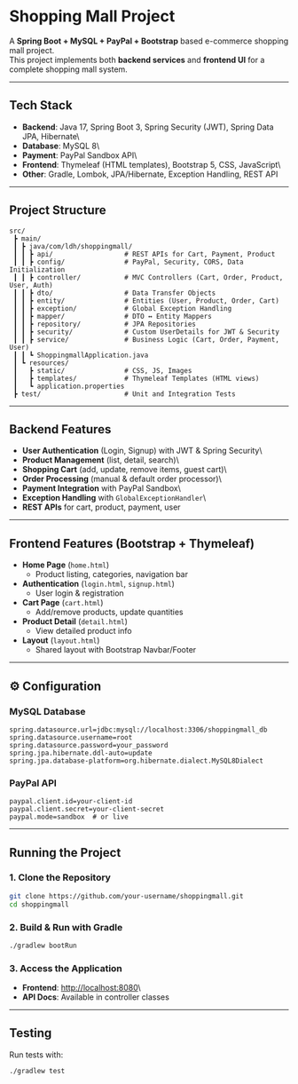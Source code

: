 # Shopping Mall Project

A **Spring Boot + MySQL + PayPal + Bootstrap** based e-commerce shopping
mall project.\
This project implements both **backend services** and **frontend UI**
for a complete shopping mall system.

------------------------------------------------------------------------

## Tech Stack

-   **Backend**: Java 17, Spring Boot 3, Spring Security (JWT), Spring
    Data JPA, Hibernate\
-   **Database**: MySQL 8\
-   **Payment**: PayPal Sandbox API\
-   **Frontend**: Thymeleaf (HTML templates), Bootstrap 5, CSS,
    JavaScript\
-   **Other**: Gradle, Lombok, JPA/Hibernate, Exception Handling, REST
    API

------------------------------------------------------------------------

## Project Structure

    src/
     ┣ main/
     ┃ ┣ java/com/ldh/shoppingmall/
     ┃ ┃ ┣ api/                  # REST APIs for Cart, Payment, Product
     ┃ ┃ ┣ config/               # PayPal, Security, CORS, Data Initialization
     ┃ ┃ ┣ controller/           # MVC Controllers (Cart, Order, Product, User, Auth)
     ┃ ┃ ┣ dto/                  # Data Transfer Objects
     ┃ ┃ ┣ entity/               # Entities (User, Product, Order, Cart)
     ┃ ┃ ┣ exception/            # Global Exception Handling
     ┃ ┃ ┣ mapper/               # DTO ↔ Entity Mappers
     ┃ ┃ ┣ repository/           # JPA Repositories
     ┃ ┃ ┣ security/             # Custom UserDetails for JWT & Security
     ┃ ┃ ┣ service/              # Business Logic (Cart, Order, Payment, User)
     ┃ ┃ ┗ ShoppingmallApplication.java
     ┃ ┗ resources/
     ┃   ┣ static/               # CSS, JS, Images
     ┃   ┣ templates/            # Thymeleaf Templates (HTML views)
     ┃   ┗ application.properties
     ┣ test/                     # Unit and Integration Tests

------------------------------------------------------------------------

## Backend Features

-   **User Authentication** (Login, Signup) with JWT & Spring Security\
-   **Product Management** (list, detail, search)\
-   **Shopping Cart** (add, update, remove items, guest cart)\
-   **Order Processing** (manual & default order processor)\
-   **Payment Integration** with PayPal Sandbox\
-   **Exception Handling** with `GlobalExceptionHandler`\
-   **REST APIs** for cart, product, payment, user

------------------------------------------------------------------------

## Frontend Features (Bootstrap + Thymeleaf)

-   **Home Page** (`home.html`)
    -   Product listing, categories, navigation bar
-   **Authentication** (`login.html`, `signup.html`)
    -   User login & registration
-   **Cart Page** (`cart.html`)
    -   Add/remove products, update quantities
-   **Product Detail** (`detail.html`)
    -   View detailed product info
-   **Layout** (`layout.html`)
    -   Shared layout with Bootstrap Navbar/Footer

------------------------------------------------------------------------

## ⚙️ Configuration

### MySQL Database

``` properties
spring.datasource.url=jdbc:mysql://localhost:3306/shoppingmall_db
spring.datasource.username=root
spring.datasource.password=your_password
spring.jpa.hibernate.ddl-auto=update
spring.jpa.database-platform=org.hibernate.dialect.MySQL8Dialect
```

### PayPal API

``` properties
paypal.client.id=your-client-id
paypal.client.secret=your-client-secret
paypal.mode=sandbox  # or live
```

------------------------------------------------------------------------

## Running the Project

### 1. Clone the Repository

``` bash
git clone https://github.com/your-username/shoppingmall.git
cd shoppingmall
```

### 2. Build & Run with Gradle

``` bash
./gradlew bootRun
```

### 3. Access the Application

-   **Frontend**: <http://localhost:8080>\
-   **API Docs**: Available in controller classes

------------------------------------------------------------------------

## Testing

Run tests with:

``` bash
./gradlew test
```
